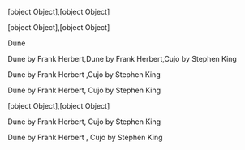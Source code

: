 [object Object],[object Object]

[object Object],[object Object]

Dune

Dune by Frank Herbert,Dune by Frank Herbert,Cujo by Stephen King

Dune by Frank Herbert ,Cujo by Stephen King 

 Dune by Frank Herbert, Cujo by Stephen King

 [object Object],[object Object]

  Dune 
    by Frank Herbert, Cujo 
    by Stephen King


 Dune by Frank Herbert
    , Cujo by Stephen King
    